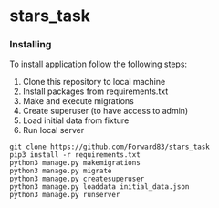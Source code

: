 # stars_task
### Installing
To install application follow the following steps:  
1. Clone this repository to local machine
2. Install packages from requirements.txt
3. Make and execute migrations
4. Create superuser (to have access to admin)
5. Load initial data from fixture
6. Run local server
```
git clone https://github.com/Forward83/stars_task
pip3 install -r requirements.txt
python3 manage.py makemigrations
python3 manage.py migrate
python3 manage.py createsuperuser
python3 manage.py loaddata initial_data.json
python3 manage.py runserver
```
